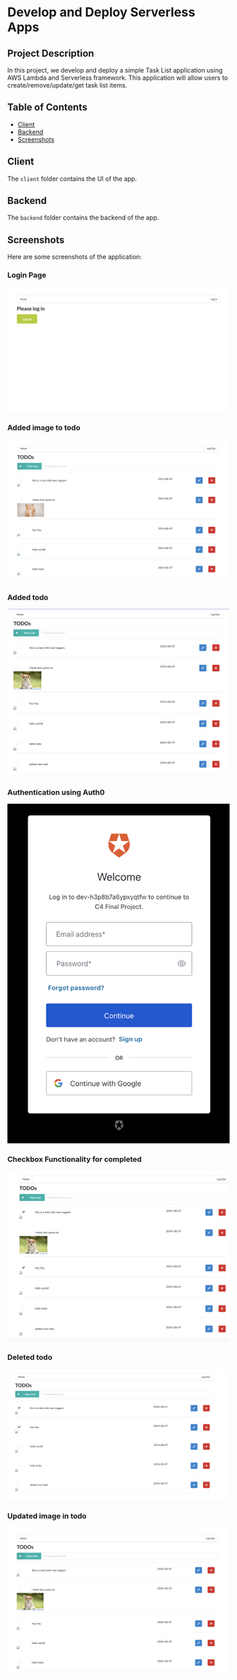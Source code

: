 # Develop and Deploy Serverless Apps

## Project Description
In this project, we develop and deploy a simple Task List application using AWS Lambda and Serverless framework. This application will allow users to create/remove/update/get task list items.

## Table of Contents
- [Client](#client)
- [Backend](#backend)
- [Screenshots](#screenshots)

## Client
The `client` folder contains the UI of the app.

## Backend
The `backend` folder contains the backend of the app.

## Screenshots
Here are some screenshots of the application:

### Login Page
![Login Page](screenshots/login.png)

### Added image to todo
![Added image to todo](screenshots/added_image.png)

### Added todo
![Added todo](screenshots/added_todo.png)

### Authentication using Auth0
![Authentication using Auth0](screenshots/authentication.png)

### Checkbox Functionality for completed
![Checkbox Funtionality for completed](screenshots/checkbox.png)

### Deleted todo
![Deleted todo](screenshots/deleted.png)

### Updated image in todo
![Updated image in todo](screenshots/updated_image.png)
